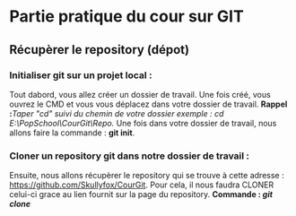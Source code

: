 # Partie pratique du cour sur GIT
## Récupèrer le repository (dépot)
### Initialiser git sur un projet local :
Tout dabord, vous allez créer un dossier de travail.
Une fois créé, vous ouvrez le CMD et vous vous déplacez dans votre dossier de travail.
**Rappel :**_Taper "cd" suivi du chemin de votre dossier exemple : cd E:\PopSchool\CourGit\Repo._
Une fois dans votre dossier de travail, nous allons faire la commande : **git init**. 
### Cloner un repository git dans notre dossier de travail :
Ensuite, nous allons récupèrer le repository qui se trouve à cette adresse : https://github.com/Skullyfox/CourGit.
Pour cela, il nous faudra CLONER celui-ci grace au lien fournit sur la page du repository.
**Commande : _git clone_**

